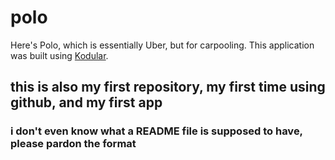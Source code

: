 # polo
Here's Polo, which is essentially Uber, but for carpooling.
This application was built using [Kodular](https://www.kodular.io/).

## this is also my first repository, my first time using github, and my first app
### i don't even know what a README file is supposed to have, please pardon the format

